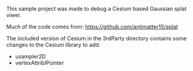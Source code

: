 This sample project was made to debug a Cesium based Gaussian splat viwer.

Much of the code comes from: https://github.com/antimatter15/splat

The included version of Cesium in the 3rdParty directory contains some changes to the Cesium library to add:
- usampler2D
- vertexAttribIPointer